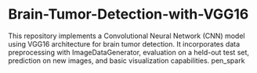 # Brain-Tumor-Detection-with-VGG16
This repository implements a Convolutional Neural Network (CNN) model using VGG16 architecture for brain tumor detection. It incorporates data preprocessing with ImageDataGenerator, evaluation on a held-out test set, prediction on new images, and basic visualization capabilities.  pen_spark
